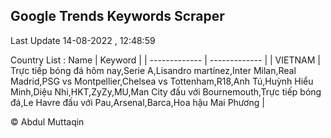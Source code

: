 

## Google Trends Keywords Scraper 
 
Last Update 14-08-2022 , 12:48:59

Country List :
 Name  | Keyword |
| ------------- | ------------- |
| VIETNAM | Trực tiếp bóng đá hôm nay,Serie A,Lisandro martínez,Inter Milan,Real Madrid,PSG vs Montpellier,Chelsea vs Tottenham,R18,Anh Tú,Huỳnh Hiểu Minh,Diệu Nhi,HKT,ZyZy,MU,Man City đấu với Bournemouth,Trực tiếp bóng đá,Le Havre đấu với Pau,Arsenal,Barca,Hoa hậu Mai Phương |



© Abdul Muttaqin 
